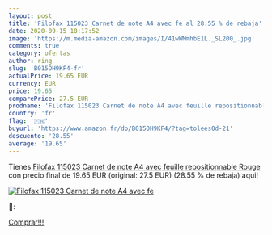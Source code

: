 ```yaml
---
layout: post
title: 'Filofax 115023 Carnet de note A4 avec fe al 28.55 % de rebaja'
date: 2020-09-15 18:17:52
image: 'https://m.media-amazon.com/images/I/41wWMmhbE1L._SL200_.jpg'
comments: true
category: ofertas
author: ring
slug: 'B015OH9KF4-fr'
actualPrice: 19.65 EUR
currency: EUR
price: 19.65
comparePrice: 27.5 EUR
prodname: 'Filofax 115023 Carnet de note A4 avec feuille repositionnable Rouge'
country: 'fr'
flag: '🇫🇷'
buyurl: 'https://www.amazon.fr/dp/B015OH9KF4/?tag=tolees0d-21'
descuento: '28.55'
average: '19.65'
---
```


Tienes [Filofax 115023 Carnet de note A4 avec feuille repositionnable Rouge](https://www.amazon.fr/dp/B015OH9KF4/?tag=tolees0d-21) con precio final de  19.65 EUR (original: 27.5 EUR) (28.55 %  de rebaja) aqui!

[![Filofax 115023 Carnet de note A4 avec fe](https://m.media-amazon.com/images/I/41wWMmhbE1L._SL200_.jpg)](https://www.amazon.fr/dp/B015OH9KF4/?tag=tolees0d-21)

🔎:


[Comprar!!!](https://www.amazon.fr/dp/B015OH9KF4/?tag=tolees0d-21)
